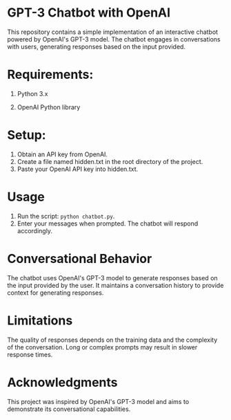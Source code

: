 # GPT-3 Chatbot with OpenAI
This repository contains a simple implementation of an interactive chatbot powered by OpenAI's GPT-3 model. The chatbot engages in conversations with users, generating responses based on the input provided.

# Requirements:

1. Python 3.x

2. OpenAI Python library

# Setup:

1. Obtain an API key from OpenAI.
2. Create a file named hidden.txt in the root directory of the project.
3. Paste your OpenAI API key into hidden.txt.

# Usage
1. Run the script:
`python chatbot.py`.
2. Enter your messages when prompted. The chatbot will respond accordingly.

# Conversational Behavior
The chatbot uses OpenAI's GPT-3 model to generate responses based on the input provided by the user. It maintains a conversation history to provide context for generating responses.

# Limitations
The quality of responses depends on the training data and the complexity of the conversation. Long or complex prompts may result in slower response times.

# Acknowledgments
This project was inspired by OpenAI's GPT-3 model and aims to demonstrate its conversational capabilities.
